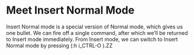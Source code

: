 # Meet Insert Normal Mode

Insert Normal mode is a special version of Normal mode, which gives us one
bullet. We can fire off a single command, after which we’ll be returned to
Insert mode immediately. From Insert mode, we can switch to Insert Normal
mode by pressing <C-o> (:h i_CTRL-O ).ZZ 
